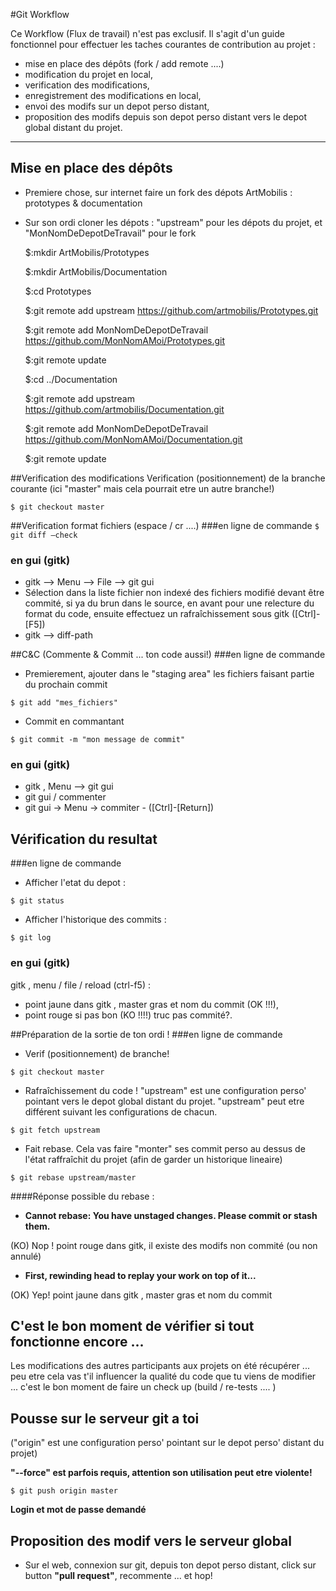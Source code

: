 #Git Workflow

Ce Workflow (Flux de travail) n'est pas exclusif. Il s'agit d'un guide fonctionnel pour effectuer les taches courantes de contribution au projet :

* mise en place des dépôts (fork / add remote ....)
* modification du projet en local, 
* verification des modifications, 
* enregistrement des modifications en local, 
* envoi des modifs sur un depot perso distant, 
* proposition des modifs depuis son depot perso distant vers le depot global distant du projet.

--------------------------------------
## Mise en place des dépôts
- Premiere chose, sur internet faire un fork des dépots ArtMobilis : prototypes & documentation
- Sur son ordi cloner les dépots : "upstream" pour les dépots du projet, et "MonNomDeDepotDeTravail" pour le fork


     $:mkdir ArtMobilis/Prototypes
     
     $:mkdir ArtMobilis/Documentation
     
     $:cd Prototypes
     
     $:git remote add upstream https://github.com/artmobilis/Prototypes.git
     
     $:git remote add MonNomDeDepotDeTravail https://github.com/MonNomAMoi/Prototypes.git
     
     $:git remote update
     
     $:cd ../Documentation
     
     $:git remote add upstream https://github.com/artmobilis/Documentation.git
     
     $:git remote add MonNomDeDepotDeTravail https://github.com/MonNomAMoi/Documentation.git
     
     $:git remote update


##Verification des modifications
Verification (positionnement) de la branche courante (ici "master" mais cela pourrait etre un autre branche!)

`$ git checkout master`

##Verification format fichiers (espace / cr ....)
###en ligne de commande
`$ git diff –check`
### en gui (gitk)
 * gitk --> Menu --> File --> git gui
 * Sélection dans la liste fichier non indexé des fichiers modifié devant être commité, si ya du brun dans le source, en avant pour une relecture du format du code, ensuite effectuez un rafraîchissement sous gitk ([Ctrl]-[F5])
 * gitk --> diff-path

##C&C (Commente & Commit ... ton code aussi!)
###en ligne de commande
 * Premierement, ajouter dans le "staging area" les fichiers faisant partie du prochain commit

`$ git add "mes_fichiers"`

 * Commit en commantant

`$ git commit -m "mon message de commit"`

### en gui (gitk)
 * gitk , Menu --> git gui
 * git gui / commenter
 * git gui → Menu → commiter - ([Ctrl]-[Return])

## Vérification du resultat
###en ligne de commande
 * Afficher l'etat du depot :

`$ git status`

 * Afficher l'historique des commits :

`$ git log`

### en gui (gitk)
gitk , menu / file / reload (ctrl-f5) :

 * point jaune dans gitk , master gras et nom du commit (OK !!!), 
 * point rouge si pas bon (KO !!!!) truc pas commité?.


##Préparation de la sortie de ton ordi !
###en ligne de commande
 * Verif (positionnement) de branche!

`$ git checkout master`

 * Rafraîchissement du code ! "upstream" est une configuration perso' pointant vers le depot global distant du projet. "upstream" peut etre différent suivant les configurations de chacun. 

`$ git fetch upstream`

 * Fait rebase. Cela vas faire "monter" ses commit perso au dessus de l'état raffraîchit du projet (afin de garder un historique lineaire)

`$ git rebase upstream/master`

####Réponse possible du rebase :

* __Cannot rebase: You have unstaged changes. Please commit or stash them.__
 
(KO) Nop ! point rouge dans gitk, il existe des modifs non commité (ou non annulé)

*  __First, rewinding head to replay your work on top of it...__
 
(OK) Yep! point jaune dans gitk , master gras et nom du commit

## C'est le bon moment de vérifier si tout fonctionne encore ...
Les modifications des autres participants aux projets on été récupérer ... peu etre cela vas t'il influencer la qualité du code que tu viens de modifier ... c'est le bon moment de faire un check up (build / re-tests .... )

## Pousse sur le serveur git a toi
("origin" est une configuration perso' pointant sur le depot perso' distant du projet)

__"--force" est parfois requis, attention son utilisation peut etre violente!__

`$ git push origin master`

__Login et mot de passe demandé__

## Proposition des modif vers le serveur global
 * Sur el web, connexion sur git, depuis ton depot perso distant, click sur button __"pull request"__, recommente ... et hop!
